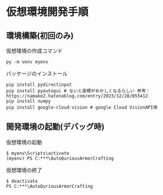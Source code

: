 # 仮想環境開発手順

## 環境構築(初回のみ)

仮想環境の作成コマンド

```shell
py -m venv myenv
```

パッケージのインストール

```shell
pip install pydirectinput
pip install pyautogui # ないと座標がおかしくなるらしい 参考：https://namake2.hatenablog.com/entry/2023/12/28/055412
pip install numpy
pip install google-cloud-vision # google Cloud VisionAPI用
```

## 開発環境の起動(デバッグ時)

仮想環境の起動

```shell
$ myenv\Scripts\activate
(myenv) PS C:***\AutoQuriousArmorCrafting
```

仮想環境の終了

```shell
$ deactivate
PS C:***\AutoQuriousArmorCrafting
```
